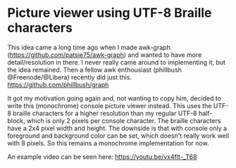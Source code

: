 # Picture viewer using UTF-8 Braille characters

This idea came a long time ago when I made awk-graph (https://github.com/patsie75/awk-graph) and wanted to have more detail/resolution in there. I never really came around to implementing it, but the idea remained. Then a fellow awk enthousiast (phillbush @Freenode/@Libera) recently did just this. https://github.com/phillbush/graph

It got my motivation going again and, not wanting to copy him, decided to write this (monochrome) console picture viewer instead.
This uses the UTF-8 braille characters for a higher resolution than my regular UTF-8 half-block, which is only 2 pixels per console character.
The braille characters have a 2x4 pixel width and height. The downside is that with console only a foreground and background color can be set, which doesn't really work well with 8 pixels. So this remains a monochrome implementation for now.

An example video can be seen here: https://youtu.be/vx4flt-_T68
